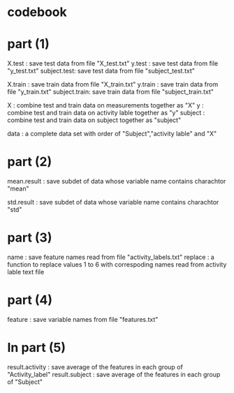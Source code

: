 # codebook
# part (1)
X.test     : save test data from file "X_test.txt"
y.test      : save test data from file "y_test.txt"
subject.test: save test data from file "subject_test.txt"

X.train      : save train data from file "X_train.txt"
y.train      : save train data from file "y_train.txt"
subject.train: save train data from file "subject_train.txt"

X        : combine test and train data on measurements together as "X"
y        : combine test and train data on activity lable together as "y"
subject  : combine test and train data on subject together as "subject"

data       : a complete data set with order of "Subject","activity lable" and "X"


# part (2)
mean.result  : save subdet of data whose variable name contains charachtor "mean"

std.result   : save subdet of data whose variable name contains charachtor "std"


# part (3)
name         : save feature names read from file "activity_labels.txt"
replace      : a function to replace values 1 to 6 with correspoding names read from activity lable text file

 
# part (4)
feature         : save variable names from file "features.txt"

# In part (5)
result.activity : save average of the features in each group of "Activity_label"
result.subject  : save average of the features in each group of "Subject"

